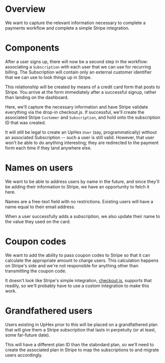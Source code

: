# Overview

We want to capture the relevant information necessary to complete a payments workflow and complete a simple Stripe integration.

# Components

After a user signs up, there will now be a second step in the workflow: associating a `Subscription` with each user that we can use for recurring billing. The Subscription will contain only an external customer identifier that we can use to look things up in Stripe.

This relationship will be created by means of a credit card form that posts to Stripe. You arrive at the form immediately after a successful signup, rather than landing on the dashboard.

Here, we'll capture the necessary information and have Stripe validate everything via the drop-in checkout.js. If successful, we'll create the associated Stripe `Customer` and `Subscription`, and hold onto the subscription ID that was created.

It will still be legal to create an UpHex `User` (say, programmatically) without an associated Subscription -- such a user is still valid. However, that user won't be able to do anything interesting; they are redirected to the payment form each time if they land anywhere else.

# Names on users

We want to be able to address users by name in the future, and since they'll be adding their information to Stripe, we have an opportunity to fetch it here.

Names are a free-text field with no restrictions. Existing users will have a name equal to their email address.

When a user successfully adds a subscription, we also update their name to the value they used on the card.

# Coupon codes

We want to add the ability to pass coupon codes to Stripe so that it can calculate the appropriate amount to charge users. This calculation happens on Stripe's side and we're not responsible for anything other than transmitting the coupon code.

It doesn't look like Stripe's simple integration, [checkout.js](https://stripe.com/docs/checkout#integration-simple), supports that readily, so we'll probably have to use a custom integration to make this work.

# Grandfathered users

Users existing in UpHex prior to this will be placed on a grandfathered plan that will give them a Stripe subscription that lasts in perpetuity (or at least, some far-future date).

This will have a different plan ID than the stabndard plan, so we'll need to create the associated plan in Stripe to map the subscriptions to and migrate users accordingly.
